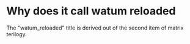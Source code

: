 # Why does it call watum reloaded

The "watum_reloaded" title is derived out of the second item of matrix terilogy.
